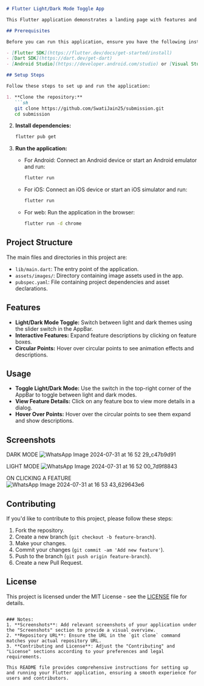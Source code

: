 ```markdown
# Flutter Light/Dark Mode Toggle App

This Flutter application demonstrates a landing page with features and a light/dark mode toggle using a slider switch. It includes interactive elements like expandable feature descriptions and circular points with hover animations.

## Prerequisites

Before you can run this application, ensure you have the following installed:

- [Flutter SDK](https://flutter.dev/docs/get-started/install)
- [Dart SDK](https://dart.dev/get-dart)
- [Android Studio](https://developer.android.com/studio) or [Visual Studio Code](https://code.visualstudio.com/) with Flutter and Dart plugins

## Setup Steps

Follow these steps to set up and run the application:

1. **Clone the repository:**
   ```sh
   git clone https://github.com/SwatiJain25/submission.git
   cd submission
   ```

2. **Install dependencies:**
   ```sh
   flutter pub get
   ```

3. **Run the application:**
   - For Android: Connect an Android device or start an Android emulator and run:
     ```sh
     flutter run
     ```
   - For iOS: Connect an iOS device or start an iOS simulator and run:
     ```sh
     flutter run
     ```
   - For web: Run the application in the browser:
     ```sh
     flutter run -d chrome
     ```

## Project Structure

The main files and directories in this project are:

- `lib/main.dart`: The entry point of the application.
- `assets/images/`: Directory containing image assets used in the app.
- `pubspec.yaml`: File containing project dependencies and asset declarations.

## Features

- **Light/Dark Mode Toggle:** Switch between light and dark themes using the slider switch in the AppBar.
- **Interactive Features:** Expand feature descriptions by clicking on feature boxes.
- **Circular Points:** Hover over circular points to see animation effects and descriptions.

## Usage

- **Toggle Light/Dark Mode:** Use the switch in the top-right corner of the AppBar to toggle between light and dark modes.
- **View Feature Details:** Click on any feature box to view more details in a dialog.
- **Hover Over Points:** Hover over the circular points to see them expand and show descriptions.

## Screenshots

DARK MODE
![WhatsApp Image 2024-07-31 at 16 52 29_c47b9d91](https://github.com/user-attachments/assets/5e5d647b-e782-485c-b0d5-ed6ac495b2ab)

LIGHT MODE
![WhatsApp Image 2024-07-31 at 16 52 00_7d9f8843](https://github.com/user-attachments/assets/004ea013-0c4e-4639-80a6-251fd14943ac)

ON CLICKING A FEATURE
![WhatsApp Image 2024-07-31 at 16 53 43_629643e6](https://github.com/user-attachments/assets/c89046f1-94f9-4bec-85d6-bd1140a17bae)


## Contributing

If you'd like to contribute to this project, please follow these steps:

1. Fork the repository.
2. Create a new branch (`git checkout -b feature-branch`).
3. Make your changes.
4. Commit your changes (`git commit -am 'Add new feature'`).
5. Push to the branch (`git push origin feature-branch`).
6. Create a new Pull Request.

## License

This project is licensed under the MIT License - see the [LICENSE](LICENSE) file for details.

```

### Notes:
1. **Screenshots**: Add relevant screenshots of your application under the "Screenshots" section to provide a visual overview.
2. **Repository URL**: Ensure the URL in the `git clone` command matches your actual repository URL.
3. **Contributing and License**: Adjust the "Contributing" and "License" sections according to your preferences and legal requirements.

This README file provides comprehensive instructions for setting up and running your Flutter application, ensuring a smooth experience for users and contributors.
